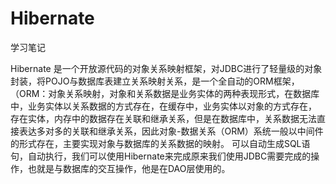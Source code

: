 # Hibernate
学习笔记

Hibernate 是一个开放源代码的对象关系映射框架，对JDBC进行了轻量级的对象封装，将POJO与数据库表建立关系映射关系，是一个全自动的ORM框架，（ORM：对象关系映射，对象和关系数据是业务实体的两种表现形式，在数据库中，业务实体以关系数据的方式存在，在缓存中，业务实体以对象的方式存在，
存在实体，内存中的数据存在关联和继承关系，但是在数据库中，关系数据无法直接表达多对多的关联和继承关系，因此对象-数据关系（ORM）系统一般以中间件的形式存在，主要实现对象与数据库的关系数据的映射。
可以自动生成SQL语句，自动执行，我们可以使用Hibernate来完成原来我们使用JDBC需要完成的操作，也就是与数据库的交互操作，他是在DAO层使用的。
 
